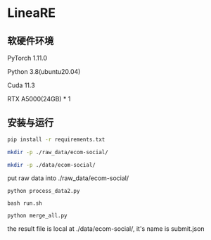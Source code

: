 # LineaRE

## 软硬件环境

PyTorch  1.11.0

Python  3.8(ubuntu20.04)

Cuda  11.3

RTX A5000(24GB) * 1

## 安装与运行
```bash
pip install -r requirements.txt

mkdir -p ./raw_data/ecom-social/

mkdir -p ./data/ecom-social/
```

put raw data into ./raw_data/ecom-social/

```
python process_data2.py

bash run.sh

python merge_all.py
```

the result file is local at ./data/ecom-social/, it's name is submit.json
